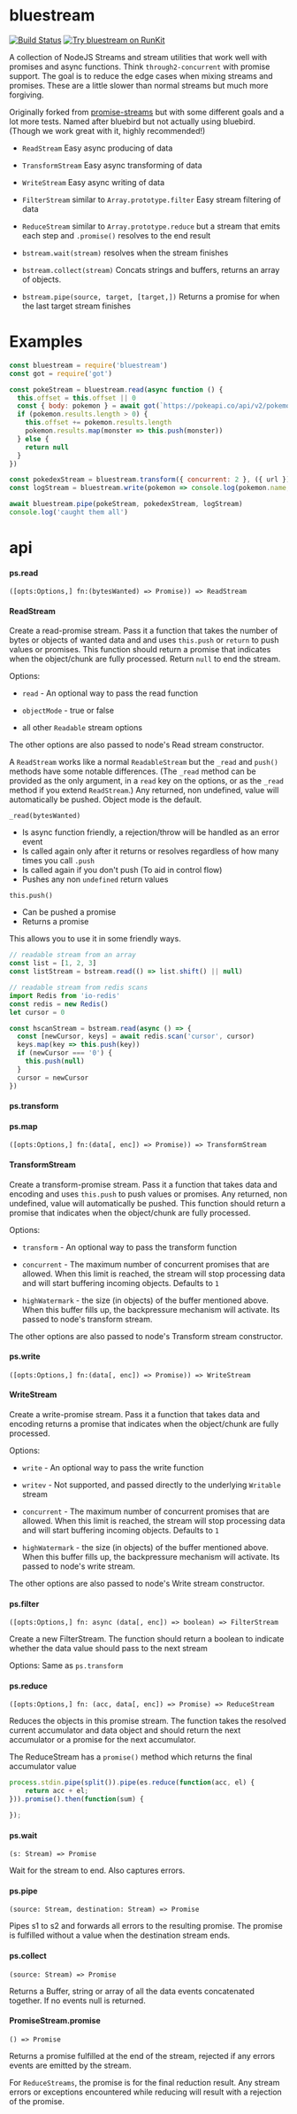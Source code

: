 # bluestream

[![Build Status](https://travis-ci.org/bustle/bluestream.svg?branch=master)](https://travis-ci.org/bustle/bluestream) [![Try bluestream on RunKit](https://badge.runkitcdn.com/bluestream.svg)](https://npm.runkit.com/bluestream)

A collection of NodeJS Streams and stream utilities that work well with promises and async functions. Think `through2-concurrent` with promise support. The goal is to reduce the edge cases when mixing streams and promises. These are a little slower than normal streams but much more forgiving.

Originally forked from [promise-streams](https://github.com/spion/promise-streams) but with some different goals and a lot more tests. Named after bluebird but not actually using bluebird. (Though we work great with it, highly recommended!)

- `ReadStream` Easy async producing of data
- `TransformStream` Easy async transforming of data
- `WriteStream` Easy async writing of data
- `FilterStream` similar to `Array.prototype.filter` Easy stream filtering of data
- `ReduceStream` similar to `Array.prototype.reduce` but a stream that emits each step and `.promise()` resolves to the end result

- `bstream.wait(stream)` resolves when the stream finishes
- `bstream.collect(stream)` Concats strings and buffers, returns an array of objects.
- `bstream.pipe(source, target, [target,])` Returns a promise for when the last target stream finishes

# Examples

```js
const bluestream = require('bluestream')
const got = require('got')

const pokeStream = bluestream.read(async function () {
  this.offset = this.offset || 0
  const { body: pokemon } = await got(`https://pokeapi.co/api/v2/pokemon/?offset=${this.offset}`, { json: true })
  if (pokemon.results.length > 0) {
    this.offset += pokemon.results.length
    pokemon.results.map(monster => this.push(monster))
  } else {
    return null
  }
})

const pokedexStream = bluestream.transform({ concurrent: 2 }, ({ url }) => got(url, { json: true }).then(resp => resp.body))
const logStream = bluestream.write(pokemon => console.log(pokemon.name, pokemon.sprites.front_default))

await bluestream.pipe(pokeStream, pokedexStream, logStream)
console.log('caught them all')
```

# api

#### ps.read

`([opts:Options,] fn:(bytesWanted) => Promise)) => ReadStream`

#### ReadStream

Create a read-promise stream. Pass it a function that takes the number of bytes or objects of wanted data and and uses `this.push` or `return` to push values or promises. This function should return a promise that indicates when the object/chunk are fully processed. Return `null` to end the stream.

Options:
  * `read` - An optional way to pass the read function

  * `objectMode` - true or false

  * all other `Readable` stream options

The other options are also passed to node's Read stream constructor.

A `ReadStream` works like a normal `ReadableStream` but the `_read` and `push()` methods have some notable differences. (The `_read` method can be provided as the only argument, in a `read` key on the options, or as the `_read` method if you extend `ReadStream`.) Any returned, non undefined, value will automatically be pushed. Object mode is the default.

`_read(bytesWanted)`
- Is async function friendly, a rejection/throw will be handled as an error event
- Is called again only after it returns or resolves regardless of how many times you call `.push`
- Is called again if you don't push (To aid in control flow)
- Pushes any non `undefined` return values

`this.push()`
- Can be pushed a promise
- Returns a promise

This allows you to use it in some friendly ways.

```js
// readable stream from an array
const list = [1, 2, 3]
const listStream = bstream.read(() => list.shift() || null)

// readable stream from redis scans
import Redis from 'io-redis'
const redis = new Redis()
let cursor = 0

const hscanStream = bstream.read(async () => {
  const [newCursor, keys] = await redis.scan('cursor', cursor)
  keys.map(key => this.push(key))
  if (newCursor === '0') {
    this.push(null)
  }
  cursor = newCursor
})
```

#### ps.transform
#### ps.map

`([opts:Options,] fn:(data[, enc]) => Promise)) => TransformStream`

#### TransformStream

Create a transform-promise stream. Pass it a function that takes data and
encoding and uses `this.push` to push values or promises. Any returned, non undefined, value will automatically be pushed. This function should
return a promise that indicates when the object/chunk are fully processed.

Options:
  * `transform` - An optional way to pass the transform function

  * `concurrent` - The maximum number of concurrent promises that are allowed.
    When this limit is reached, the stream will stop processing data and will
    start buffering incoming objects. Defaults to `1`

  * `highWatermark` - the size (in objects) of the buffer mentioned above. When
    this buffer fills up, the backpressure mechanism will activate. Its passed
    to node's transform stream.

The other options are also passed to node's Transform stream constructor.

#### ps.write

`([opts:Options,] fn:(data[, enc]) => Promise)) => WriteStream`

#### WriteStream

Create a write-promise stream. Pass it a function that takes data and
encoding returns a promise that indicates when the object/chunk are fully processed.

Options:
  * `write` - An optional way to pass the write function

  * `writev` - Not supported, and passed directly to the underlying `Writable` stream

  * `concurrent` - The maximum number of concurrent promises that are allowed.
    When this limit is reached, the stream will stop processing data and will
    start buffering incoming objects. Defaults to `1`

  * `highWatermark` - the size (in objects) of the buffer mentioned above. When
    this buffer fills up, the backpressure mechanism will activate. Its passed
    to node's write stream.

The other options are also passed to node's Write stream constructor.

#### ps.filter

`([opts:Options,] fn: async (data[, enc]) => boolean) => FilterStream`

Create a new FilterStream. The function should return a boolean to
indicate whether the data value should pass to the next stream

Options: Same as `ps.transform`

#### ps.reduce

`([opts:Options,] fn: (acc, data[, enc]) => Promise) => ReduceStream`

Reduces the objects in this promise stream. The function takes the resolved
current accumulator and data object and should return the next accumulator
or a promise for the next accumulator.

The ReduceStream has a `promise()` method which returns the final
accumulator value

```js
process.stdin.pipe(split()).pipe(es.reduce(function(acc, el) {
    return acc + el;
})).promise().then(function(sum) {

});
```

#### ps.wait

`(s: Stream) => Promise`

Wait for the stream to end. Also captures errors.

#### ps.pipe

`(source: Stream, destination: Stream) => Promise`

Pipes s1 to s2 and forwards all errors to the resulting promise. The promise is
fulfilled without a value when the destination stream ends.

#### ps.collect

`(source: Stream) => Promise`

Returns a Buffer, string or array of all the data events concatenated together. If no events null is returned.

#### PromiseStream.promise

`() => Promise`

Returns a promise fulfilled at the end of the stream, rejected if any errors
events are emitted by the stream.

For `ReduceStreams`, the promise is for the final reduction result. Any
stream errors or exceptions encountered while reducing will result with a
rejection of the promise.

